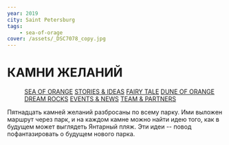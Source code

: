 ```yaml
---
year: 2019
city: Saint Petersburg
tags:
    - sea-of-orage
cover: /assets/_DSC7078_copy.jpg
---
```


# КАМНИ ЖЕЛАНИЙ

<Menu>
<a href="/sea-of-orange">SEA OF ORANGE</a>
<a href="/sea-of-orange/stories-and-ideas">STORIES & IDEAS</a>
<a href="/sea-of-orange/fairytale">FAIRY TALE</a>
<a href="/sea-of-orange/dune-of-orange">DUNE OF ORANGE</a>
<a href="/sea-of-orange/dreamrocks">DREAM ROCKS</a>
<a href="/sea-of-orange/events-and-news">EVENTS & NEWS</a>
<a href="/sea-of-orange/team-and-partners">TEAM & PARTNERS</a>
</Menu>

Пятнадцать камней желаний разбросаны по всему парку. Ими выложен маршрут через парк, и на каждом камне можно найти идею того, как в будущем может выглядеть Янтарный пляж. Эти идеи -- повод пофантазировать о будущем нового парка.

<Grid columns="3">
    <Card title="Sand is often associated with time" href="/sea-of-orange/dreamrock-1" src="/assets/sea-of-orange/sorange_7_1.jpg" ratio="4/3" />
    <Card title="A garden for cleaning the earth" href="/sea-of-orange/dreamrock-2" src="/assets/sea-of-orange/sorange_7_2.jpg" ratio="4/3" />
    <Card title="A fire on the beach" href="/sea-of-orange/dreamrock-3" src="/assets/sea-of-orange/sorange_7_3.jpg" ratio="4/3" />
    <Card title="The banana slide" href="/sea-of-orange/dreamrock-4" src="/assets/sea-of-orange/sorange_7_4.jpg" ratio="4/3" />
    <Card title="A labyrinth on the edge of the water" href="/sea-of-orange/dreamrock-5" src="/assets/sea-of-orange/sorange_7_5.jpg" ratio="4/3" />
    <Card title="Boats and yachts" href="/sea-of-orange/dreamrock-6" src="/assets/sea-of-orange/sorange_7_6.jpg" ratio="4/3" />
    <Card title="A new exit" href="/sea-of-orange/dreamrock-7" src="/assets/sea-of-orange/sorange_7_7.jpg" ratio="4/3" />
    <Card title="The lighthouse" href="/sea-of-orange/dreamrock-8" src="/assets/sea-of-orange/sorange_7_8.jpg" ratio="4/3" />
    <Card title="Paintings on the beach" href="/sea-of-orange/dreamrock-9" src="/assets/sea-of-orange/sorange_7_9.jpg" ratio="4/3" />
    <Card title="An image of the arts on a ceiling" href="/sea-of-orange/dreamrock-10" src="/assets/sea-of-orange/sorange_7_10.jpg" ratio="4/3" />
    <Card title="The bridge" href="/sea-of-orange/dreamrock-11" src="/assets/sea-of-orange/sorange_7_11.jpg" ratio="4/3" />
    <Card title="Once there was a whale" href="/sea-of-orange/dreamrock-12" src="/assets/sea-of-orange/sorange_7_12.jpg" ratio="4/3" />
    <Card title="The Spirit of Amber" href="/sea-of-orange/dreamrock-13" src="/assets/sea-of-orange/sorange_7_13.jpg" ratio="4/3" />
    <Card title="I am a discoverer" href="/sea-of-orange/dreamrock-14" src="/assets/sea-of-orange/sorange_7_14.jpg" ratio="4/3" />
    <Card title="Dreamrocks are signed by...and who are you?" href="/sea-of-orange/dreamrock-15" src="/assets/sea-of-orange/sorange_7_15.jpg" ratio="4/3" />
</Grid>